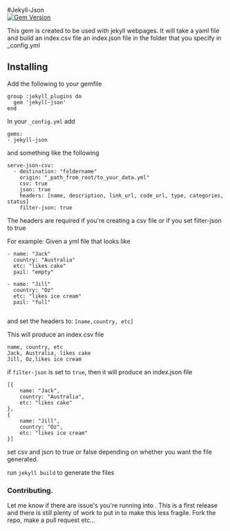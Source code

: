 #Jekyll-Json  
[![Gem Version](https://badge.fury.io/rb/jekyll-json.svg)](http://badge.fury.io/rb/jekyll-json)

This gem is created to be used with jekyll webpages. It will take a yaml file and build an index.csv file an index.json file in the folder that you specify in _config.yml 

## Installing 


Add the following to your gemfile

```
group :jekyll_plugins do
  gem 'jekyll-json'
end
```
In your `_config.yml` add

```
gems:
- jekyll-json
```

and something like the following

```
serve-json-csv:
  - destination: "foldername"
    origin: "_path_from_root/to_your_data.yml"
    csv: true
    json: true
    headers: [name, description, link_url, code_url, type, categories, status]
    filter-json: true
```

The headers are required if you're creating a csv file or if you set filter-json to true

For example:
Given a yml file that looks like

```
- name: "Jack"
  country: "Australia"
  etc: "likes cake"
  pail: "empty"
  
- name: "Jill"
  country: "Oz"
  etc: "likes ice cream"
  pail: "full"
  
```
and set the headers to:
`[name,country, etc]`

This will produce an index.csv file

```
name, country, etc
Jack, Australia, likes cake
Jill, Oz,likes ice cream
```
if `filter-json` is set to `true`, then it will produce an index.json file 

```
[{
    name: "Jack",
    country: "Australia",
    etc: "likes cake"
},
{
    name: "Jill",
    country: "Oz",
    etc: "likes ice cream"
}]
```
set csv and json to true or false depending on whether you want the file generated.


run `jekyll build` to generate the files
### Contributing.

Let me know if there are issue's you're running into . This is a first release and there is still plenty of work to put in to make this less fragile.
Fork the repo, make a pull request etc...


